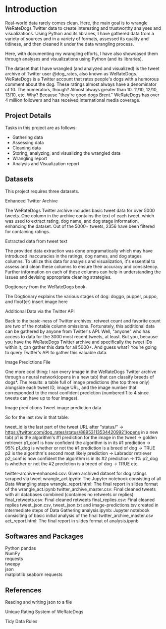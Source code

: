 # Introduction

Real-world data rarely comes clean. Here, the main goal is to wrangle WeRateDogs Twitter data to create interesting and trustworthy analyses
and visualizations. Using Python and its libraries, I have gathered data from a variety of sources and in a variety of formats, assessed its 
quality and tidiness, and then cleaned it under the data wrangling process.

Here, with documenting my wrangling efforts, I have also showcased them through analyses and visualizations using Python (and its libraries).

The dataset that I have wrangled (and analyzed and visualized) is the tweet archive of Twitter user @dog_rates, also known as WeRateDogs. 
WeRateDogs is a Twitter account that rates people's dogs with a humorous comment about the dog. These ratings almost always have a denominator 
of 10. The numerators, though? Almost always greater than 10. 11/10, 12/10, 13/10, etc. Why? Because "they're good dogs Brent." WeRateDogs has 
over 4 million followers and has received international media coverage.

## Project Details

Tasks in this project are as follows:  

* Gathering data  
* Assessing data  
* Cleaning data  
* Storing, analyzing, and visualizing the wrangled data  
* Wrangling report
* Analysis and Visualization report

## Datasets

This project requires three datasets.

Enhanced Twitter Archive

The WeRateDogs Twitter archive includes basic tweet data for over 5000 tweets. One column in the archive contains the text of each tweet, which was 
used to extract rating, dog name, and dog stage information, enhancing the dataset. Out of the 5000+ tweets, 2356 have been filtered for containing ratings.
 
Extracted data from tweet text

The provided data extraction was done programatically which may have introduced inaccuracies in the ratings, dog names, and dog stages columns. To utilize 
this data for analysis and visualization, it's essential to assess and clean these columns to ensure their accuracy and consistency. Further information on 
each of these columns can help in understanding the issues and devising appropriate cleaning strategies.
 
Dogtionary from the WeRateDogs book

The Dogtionary explains the various stages of dog: doggo, pupper, puppo, and floof(er)
insert image here

Additional Data via the Twitter API

Back to the basic-ness of Twitter archives: retweet count and favorite count are two of the notable column omissions. Fortunately, this additional data can be gathered by anyone from Twitter's API. Well, "anyone" who has access to data for the 3000 most recent tweets, at least. But you, because you have the WeRateDogs Twitter archive and specifically the tweet IDs within it, can gather this data for all 5000+. And guess what? You're going to query Twitter's API to gather this valuable data.

Image Predictions File

One more cool thing: I ran every image in the WeRateDogs Twitter archive through a neural network(opens in a new tab) that can classify breeds of dogs*. The results: a table full of image predictions (the top three only) alongside each tweet ID, image URL, and the image number that corresponded to the most confident prediction (numbered 1 to 4 since tweets can have up to four images).
 
Image predictions
Tweet image prediction data

So for the last row in that table:

tweet_id is the last part of the tweet URL after "status/" → https://twitter.com/dog_rates/status/889531135344209921(opens in a new tab)
p1 is the algorithm's #1 prediction for the image in the tweet → golden retriever
p1_conf is how confident the algorithm is in its #1 prediction → 95%
p1_dog is whether or not the #1 prediction is a breed of dog → TRUE
p2 is the algorithm's second most likely prediction → Labrador retriever
p2_conf is how confident the algorithm is in its #2 prediction → 1%
p2_dog is whether or not the #2 prediction is a breed of dog → TRUE
etc.

  
twitter-archive-enhanced.csv: Given archived dataset for dog ratings scraped via tweet
wrangle_act.ipynb: The Jupyter notebook consisting of all Data Wrangling steps
wrangle_report.html: The final report in slides format of the wrangle_act.ipynb
twitter_archive_master.csv: Final cleaned tweets with all databases combined (containes no retweets or replies)
final_retweets.csv: Final cleaned retweets
final_replies.csv: Final cleaned replies
tweet_json.csv, tweet_json.txt and image-predictions.tsv created in intermediate steps of Data Gathering
analysis.ipynb: Jupyter notebook consisiting of basic initial analysis of the final twitter_archive_master.csv
act_report.html: The final report in slides format of analysis.ipynb

## Softwares and Packages

Python
pandas  
NumPy  
requests  
tweepy  
json  
matplotlib
seaborn
requests

## References
Reading and writing json to a file

Unique Rating System of WeRateDogs

Tidy Data Rules
